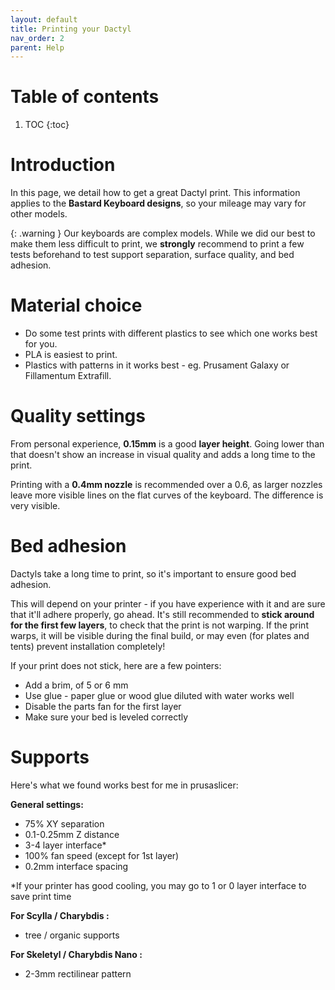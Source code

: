 ```yaml
---
layout: default
title: Printing your Dactyl
nav_order: 2
parent: Help
---
```


# Table of contents

1. TOC
{:toc}

# Introduction

In this page, we detail how to get a great Dactyl print.
This information applies to the **Bastard Keyboard designs**, so your mileage may vary for other models.

{: .warning }
Our keyboards are complex models. While we did our best to make them less difficult to print, we **strongly** recommend to print a few tests beforehand to test support separation, surface quality, and bed adhesion.

# Material choice

- Do some test prints with different plastics to see which one works best for you.
- PLA is easiest to print.
- Plastics with patterns in it works best - eg. Prusament Galaxy or Fillamentum Extrafill.

# Quality settings

From personal experience, **0.15mm** is a good **layer height**. Going lower than that doesn't show an increase in visual quality and adds a long time to the print.

Printing with a **0.4mm nozzle** is recommended over a 0.6, as larger nozzles leave more visible lines on the flat curves of the keyboard. The difference is very visible.

# Bed adhesion

Dactyls take a long time to print, so it's important to ensure good bed adhesion.

This will depend on your printer - if you have experience with it and are sure that it'll adhere properly, go ahead. It's still recommended to **stick around for the first few layers**, to check that the print is not warping. If the print warps, it will be visible during the final build, or may even (for plates and tents) prevent installation completely!

If your print does not stick, here are a few pointers:
- Add a brim, of 5 or 6 mm
- Use glue - paper glue or wood glue diluted with water works well
- Disable the parts fan for the first layer
- Make sure your bed is leveled correctly

# Supports

Here's what we found works best for me in prusaslicer:

**General settings:**
- 75% XY separation
- 0.1-0.25mm Z distance
- 3-4 layer interface*
- 100% fan speed (except for 1st layer)
- 0.2mm interface spacing

*If your printer has good cooling, you may go to 1 or 0 layer interface to save print time

**For Scylla / Charybdis :**
- tree / organic supports

**For Skeletyl / Charybdis Nano :**
- 2-3mm rectilinear pattern




